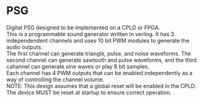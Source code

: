 # PSG
Digital PSG designed to be implemented on a CPLD or FPGA.  
This is a programmable sound generator written in verilog. It has 3 independendent channels and uses 10 bit PWM modules to generate the audio outputs.  
The first channel can generate triangle, pulse, and noise waveforms. The second channel can generate sawtooth and pulse waveforms, and the third cahannel can generate sine waves or play 8 bit samples.  
Each channel has 4 PWM outputs that can be enabled independently as a way of controlling the channel volume.  
NOTE: This design assumes that a global reset will be enabled in the CPLD. The device MUST be reset at startup to ensure correct operation.  

